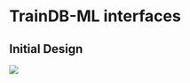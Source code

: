 # TrainDB-ML interfaces


## Initial Design

![](https://sungsoo.github.io/images/initial-design.png)